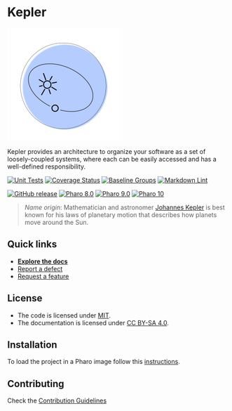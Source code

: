 # Kepler

![Logo](assets/logo.svg)

Kepler provides an architecture to organize your software as a set of
loosely-coupled systems, where each can be easily accessed and has a
well-defined responsibility.

[![Unit Tests](https://github.com/ba-st/Kepler/actions/workflows/unit-tests.yml/badge.svg)](https://github.com/ba-st/Kepler/actions/workflows/unit-tests.yml/badge.svg)
[![Coverage Status](https://codecov.io/github/ba-st/Kepler/coverage.svg?branch=release-candidate)](https://codecov.io/gh/ba-st/Kepler/branch/release-candidate)
[![Baseline Groups](https://github.com/ba-st/Kepler/actions/workflows/loading-groups.yml/badge.svg)](https://github.com/ba-st/Kepler/actions/workflows/loading-groups.yml)
[![Markdown Lint](https://github.com/ba-st/Kepler/actions/workflows/markdown-lint.yml/badge.svg)](https://github.com/ba-st/Kepler/actions/workflows/markdown-lint.yml)

[![GitHub release](https://img.shields.io/github/release/ba-st/Kepler.svg)](https://github.com/ba-st/Kepler/releases/latest)
[![Pharo 8.0](https://img.shields.io/badge/Pharo-8.0-informational)](https://pharo.org)
[![Pharo 9.0](https://img.shields.io/badge/Pharo-9.0-informational)](https://pharo.org)
[![Pharo 10](https://img.shields.io/badge/Pharo-10-informational)](https://pharo.org)

> *Name origin*: Mathematician and astronomer [Johannes Kepler](https://en.wikipedia.org/wiki/Johannes_Kepler)
> is best known for his laws of planetary motion that describes how planets move
> around the Sun.

## Quick links

- [**Explore the docs**](docs/README.md)
- [Report a defect](https://github.com/ba-st/Kepler/issues/new?labels=Type%3A+Defect)
- [Request a feature](https://github.com/ba-st/Kepler/issues/new?labels=Type%3A+Feature)

## License

- The code is licensed under [MIT](LICENSE).
- The documentation is licensed under [CC BY-SA 4.0](http://creativecommons.org/licenses/by-sa/4.0/).

## Installation

To load the project in a Pharo image follow this [instructions](docs/how-to/how-to-load-in-pharo.md).

## Contributing

Check the [Contribution Guidelines](CONTRIBUTING.md)
